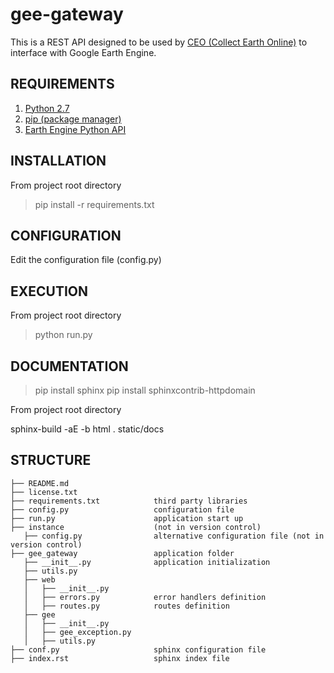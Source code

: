 # gee-gateway

This is a REST API designed to be used by [CEO (Collect Earth Online)](https://github.com/openforis/collect-earth-online) to interface with Google Earth Engine.

## REQUIREMENTS

1. [Python 2.7](https://www.python.org/)
2. [pip (package manager)](https://github.com/pypa/pip)
3. [Earth Engine Python API](https://developers.google.com/earth-engine/python_install)

## INSTALLATION

From project root directory

> pip install -r requirements.txt

## CONFIGURATION

Edit the configuration file (config.py)

## EXECUTION

From project root directory

> python run.py

## DOCUMENTATION

> pip install sphinx
> pip install sphinxcontrib-httpdomain

From project root directory

sphinx-build -aE -b html . static/docs

## STRUCTURE

    ├── README.md
    ├── license.txt
    ├── requirements.txt            third party libraries
    ├── config.py                   configuration file
    ├── run.py                      application start up
    ├── instance                    (not in version control)
       ├── config.py                alternative configuration file (not in version control)
    ├── gee_gateway                 application folder
       ├── __init__.py              application initialization
       ├── utils.py
       ├── web
       │   ├── __init__.py
       │   ├── errors.py            error handlers definition
       │   ├── routes.py            routes definition
       ├── gee
       │   ├── __init__.py
       │   ├── gee_exception.py
       │   ├── utils.py
    ├── conf.py                     sphinx configuration file
    ├── index.rst                   sphinx index file